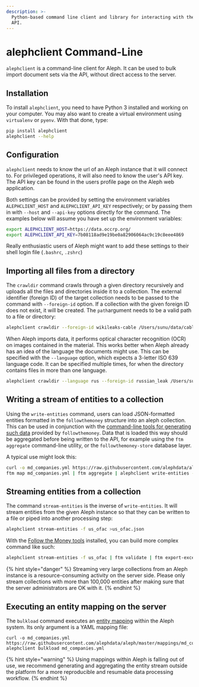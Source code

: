 ```yaml
---
description: >-
  Python-based command line client and library for interacting with the Aleph
  API.
---
```


# alephclient Command-Line

`alephclient` is a command-line client for Aleph. It can be used to bulk import document sets via the API, without direct access to the server.

## Installation

To install `alephclient`, you need to have Python 3 installed and working on your computer. You may also want to create a virtual environment using `virtualenv` or `pyenv`. With that done, type:

```bash
pip install alephclient
alephclient --help
```

## Configuration

`alephclient` needs to know the url of an Aleph instance that it will connect to. For privileged operations, it will also need to know the user's API key. The API key can be found in the users profile page on the Aleph web application.

Both settings can be provided by setting the environment variables `ALEPHCLIENT_HOST` and `ALEPHCLIENT_API_KEY` respectively; or by passing them in with `--host` and `--api-key` options directly for the command. The examples below will assume you have set up the environment variables:

```bash
export ALEPHCLIENT_HOST=https://data.occrp.org/
export ALEPHCLIENT_API_KEY=7b08118ad9e19be0a82906064ac9c19c8eee4869
```

Really enthusiastic users of Aleph might want to add these settings to their shell login file \(`.bashrc`, `.zshrc`\)

## Importing all files from a directory

The `crawldir` command crawls through a given directory recursively and uploads all the files and directories inside it to a collection. The external identifier \(foreign ID\) of the target collection needs to be passed to the command with `--foreign-id` option. If a collection with the given foreign ID does not exist, it will be created. The `path`argument needs to be a valid path to a file or directory:

```bash
alephclient crawldir --foreign-id wikileaks-cable /Users/sunu/data/cable
```

When Aleph imports data, it performs optical character recognition \(OCR\) on images contained in the material. This works better when Aleph already has an idea of the language the documents might use. This can be specified with the `--language` option, which expects a 3-letter ISO 639 language code. It can be specified multiple times, for when the directory contains files in more than one language.

```bash
alephclient crawldir --language rus --foreign-id russian_leak /Users/sunu/data/russian_leak
```

## Writing a stream of entities to a collection

Using the `write-entities` command, users can load JSON-formatted entities formatted in the `followthemoney` structure into an aleph collection. This can be used in conjunction with the [command-line tools for generating such data](followthemoney/ftm.md) provided by `followthemoney`. Data that is loaded this way should be aggregated before being written to the API, for example using the `ftm aggregate` command-line utility, or the `followthemoney-store` database layer.

A typical use might look this:

```bash
curl -o md_companies.yml https://raw.githubusercontent.com/alephdata/aleph/master/mappings/md_companies.yml
ftm map md_companies.yml | ftm aggregate | alephclient write-entities -f md_companies
```

## **Streaming entities from a collection**

The command `stream-entities` is the inverse of `write-entities`. It will stream entities from the given Aleph instance so that they can be written to a file or piped into another processing step:

```bash
alephclient stream-entities -f us_ofac >us_ofac.json
```

With the [Follow the Money tools](followthemoney/ftm.md) installed, you can build more complex command like such:

```bash
alephclient stream-entities -f us_ofac | ftm validate | ftm export-excel -o OFAC.xlsx
```

{% hint style="danger" %}
Streaming very large collections from an Aleph instance is a resource-consuming activity on the server side. Please only stream collections with more than 100,000 entities after making sure that the server administrators are OK with it.
{% endhint %}

## **Executing an entity mapping on the server**

The `bulkload` command executes an [entity mapping](mappings.md) within the Aleph system. Its only argument is a YAML mapping file:

```text
curl -o md_companies.yml https://raw.githubusercontent.com/alephdata/aleph/master/mappings/md_companies.yml
alephclient bulkload md_companies.yml
```

{% hint style="warning" %}
Using mappings within Aleph is falling out of use, we recommend generating and aggregating the entity stream outside the platform for a more reproducible and resumable data processing workflow.
{% endhint %}

